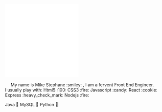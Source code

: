 
  ![introduction](./image.svg) 
  <center>My name is Mike Stephane :smiley: , I am a fervent Front End Engineer.</center>
I usually play with:
 Html5 :100:
 CSS3  :fire:
 Javascript :candy:
React :cookie:
Express :heavy_check_mark:
Nodejs :fire:
<div>
 

 
 Java :pizza:
MySQL :construction_worker:
Python :calendar:
 
</div>







